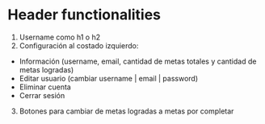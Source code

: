 # Header functionalities

1. Username como h1 o h2
2. Configuración al costado izquierdo:
- Información (username, email, cantidad de metas totales y cantidad de metas logradas)
- Editar usuario (cambiar username | email | password)
- Eliminar cuenta
- Cerrar sesión

3. Botones para cambiar de metas logradas a metas por completar